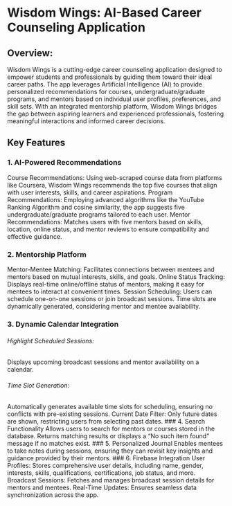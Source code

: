 # Wisdom Wings: AI-Based Career Counseling Application
## Overview:
Wisdom Wings is a cutting-edge career counseling application designed to empower students and professionals by guiding them toward their ideal career paths. The app leverages Artificial Intelligence (AI) to provide personalized recommendations for courses, undergraduate/graduate programs, and mentors based on individual user profiles, preferences, and skill sets. With an integrated mentorship platform, Wisdom Wings bridges the gap between aspiring learners and experienced professionals, fostering meaningful interactions and informed career decisions.

## Key Features
### 1. AI-Powered Recommendations
Course Recommendations: Using web-scraped course data from platforms like Coursera, Wisdom Wings recommends the top five courses that align with user interests, skills, and career aspirations.
Program Recommendations: Employing advanced algorithms like the YouTube Ranking Algorithm and cosine similarity, the app suggests five undergraduate/graduate programs tailored to each user.
Mentor Recommendations: Matches users with five mentors based on skills, location, online status, and mentor reviews to ensure compatibility and effective guidance.
### 2. Mentorship Platform
Mentor-Mentee Matching: Facilitates connections between mentees and mentors based on mutual interests, skills, and goals.
Online Status Tracking: Displays real-time online/offline status of mentors, making it easy for mentees to interact at convenient times.
Session Scheduling: Users can schedule one-on-one sessions or join broadcast sessions. Time slots are dynamically generated, considering mentor and mentee availability.
### 3. Dynamic Calendar Integration
<h6> Highlight Scheduled Sessions: </h6> Displays upcoming broadcast sessions and mentor availability on a calendar.
<h6> Time Slot Generation: </h6> Automatically generates available time slots for scheduling, ensuring no conflicts with pre-existing sessions.
Current Date Filter: Only future dates are shown, restricting users from selecting past dates.
### 4. Search Functionality
Allows users to search for mentors or courses stored in the database.
Returns matching results or displays a “No such item found” message if no matches exist.
### 5. Personalized Journal
Enables mentees to take notes during sessions, ensuring they can revisit key insights and guidance provided by their mentors.
### 6. Firebase Integration
User Profiles: Stores comprehensive user details, including name, gender, interests, skills, qualifications, certifications, job status, and more.
Broadcast Sessions: Fetches and manages broadcast session details for mentors and mentees.
Real-Time Updates: Ensures seamless data synchronization across the app.
